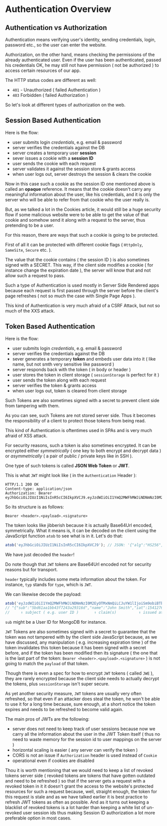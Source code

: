 # Authentication Overview

## Authentication vs Authorization

Authentication means verifying user's identity, sending credentials, login, password etc., so the user can
enter the website.

Authorization, on the other hand, means checking the permissions of the already authenticated user. Even if the
user has been authenticated, passed his credentials OK, he may still not have permission ( not be authorized ) to access
certain resources of our app.

The HTTP status codes are different as well:

- `401` - Unauthorized ( failed Authentication )
- `403` Forbidden ( failed Authorization )

So let's look at different types of authorization on the web.

## Session Based Authentication

Here is the flow:

- user submits login _credentials_, e.g. email & password
- server verifies the credentials against the DB
- server creates a temporary user **session**
- sever issues a cookie with a **session ID**
- user sends the cookie with each request
- server validates it against the session store & grants access
- when user logs out, server destroys the session & clears the cookie

Now in this case such a cookie as the session ID one mentioned above is called an **opaque** reference. It means that
the cookie doesn't carry any meaningful information about the user, like his credentials, and it is only the server
who will be able to refer from that cookie who the user really is.

But, as we talked a lot in the Cookies article, it would still be a huge security flow if some malicious website
were to be able to get the value of that cookie and somehow send it along with a request to the server,
thus pretending to be a user.

For this reason, there are ways that such a cookie is going to be protected.

First of all it can be protected with different cookie flags ( `HttpOnly`, `SameSite`, `Secure` etc. ).

The value that the cookie contains ( the session ID ) is also sometimes signed with a SECRET. This way, if the
client side modifies a cookie ( for instance change the expiration date ), the server will know that and not allow
such a request to pass.

Such a type of Authentication is used mostly in Server Side Rendered apps because each request is first passed through
the server before the client's page refreshes ( not so much the case with Single Page Apps ).

This kind of Authentication is very much afraid of a CSRF Attack, but not so much of the XXS attack.

## Token Based Authentication

Here is the flow:

- user submits login _credentials_, e.g. email & password
- server verifies the credentials against the DB
- sever generates a temporary **token** and embeds user data into it ( like name, but not smth very sensitive
 like password )
- server responds back with the token ( in body or header )
- user stores the token in client storage ( `sessionStorage` is perfect for it )
- user sends the token along with each request
- server verifies the token & grants access
- when user logs out, token is cleared from client storage

Such Tokens are also sometimes signed with a secret to prevent client side from tampering with them.

As you can see, such Tokens are not stored server side. Thus it becomes the responsibility of a client to protect
those tokens from being read.

This kind of Authentication is oftentimes used in SPAs and is very much afraid of XSS attack.

For security reasons, such a token is also sometimes encrypted. It can be encrypted either _symmetrically_
( one key to both encrypt and decrypt data ) or _asymmetrically_ ( a pair of public / private keys like in SSH ).

One type of such tokens is called **JSON Web Token** or **JWT**.

This is what `JWT` might look like ( in the `Authentication` Header ):

```
HTTP/1.1 200 OK
Content-type: application/json
Authorization: Bearer eyJhbGciOiJIUzI1NiIsInR5cCI6IkpXVCJ9.eyJzdWIiOiI1YmQ2MWFhMWJiNDNmNzI0M2EyOTMxNmQiLCJuYW1lIjoiSm9obiBTbWl0aCIsImlhdCI6MTU0MTI3NjA2MH0.WDKey8WGO6LENkHWJRy8S0QOCbdGwFFoH5XCAR49g4k
```

So its structure is as follows:

```
Bearer <header>.<payload>.<signature>
```

The token looks like jibberish because it is actually Base64Url encoded, symmetrically. What it means is, it can be
decoded on the client using the JavaScript function `atob` to see what is in it. Let's do that:

```js
atob('eyJhbGciOiJIUzI1NiIsInR5cCI6IkpXVCJ9'); // JSON: '{"alg":"HS256","typ":"JWT"}'
```

We have just decoded the `header`!

Do note though that `JWT` tokens are Base64Url encoded not for security reasons but for transport.

`header` typically includes some meta information about the token. For instance, `typ` stands for `type`, which is `JWT`.

We can likewise decode the payload:

```js
atob('eyJzdWIiOiI1YmQ2MWFhMWJiNDNmNzI0M2EyOTMxNmQiLCJuYW1lIjoiSm9obiBTbWl0aCIsImlhdCI6MTU0MTI3NjA2MH0')
// "{"sub":"5bd61aa1bb43f7243a29316d","name":"John Smith","iat":1541276060}"
//     ↑ subject ( e.g. user ID )       ↑ claim(s)          ↑ issued at ( in seconds )
```

`sub` might be a User ID for MongoDB for instance.

`JWT` Tokens are also sometimes signed with a secret to guarantee that the token was not tampered with by the client side
JavaScript because, as we have discussed, any manipulation ( e.g. increasing expiration time ) of the token
invalidates this token because it has been signed with a secret before, and if the token has been modified
then its signature ( the one that is the last part of the token: `Bearer <header>.<payload>.<signature>` ) is not going
to match the `payload` of that token.

Though there is even a spec for how to encrypt `JWT` tokens ( called `JWE` ), they are rarely encrypted because the
client side needs to actually decrypt the tokens, plus `sessionStorage` isn't super secure.

As yet another security measure, `JWT` tokens are usually very often refreshed, so that even if an attacker does steal
the token, he won't be able to use it for a long time because, sure enough, at a short notice the token expires and needs
to be refreshed to become valid again.

The main pros of JWTs are the following:

- server does not need to keep track of user sessions because now we carry all the information about the user in the
 JWT Token itself ( thus no need to waste memory for the session id to user mappings on the server )
- horizontal scaling is easier ( any server can verify the token )
- CORS is not an issue if `Authorization` header is used instead of `Cookie`
- operational even if cookies are disabled

Thou it is worth mentioning that we would need to keep a list of revoked tokens server side ( revoked tokens are tokens
that have gotten outdated and need to be refreshed ) so that if the server gets a request with a revoked token in it
it doesn't grant the access to the website's protected resources for such a request because, well, straight enough,
the token for this request is stale and as we have talked earlier it is best practice to refresh JWT tokens as
often as possible. And as it turns out keeping a blacklist of revoked tokens is a lot harder than keeping a white list
of un-revoked user session ids thus making Session ID authorization a lot more preferable option in most cases.
